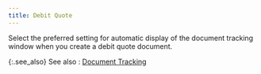 ```yaml
---
title: Debit Quote
---
```



Select the preferred setting for automatic display of the document tracking  window when you create a debit quote document.


{:.see_also}
See also
: [Document  Tracking](JavaScript:RelatedTopics1.Click())<!--Metadata type="DesignerControl" startspan
<object CLASSID="clsid:ADB880A6-D8FF-11CF-9377-00AA003B7A11"
	ID=RelatedTopics1
	TYPE="application/x-oleobject">
</object>-->

<object classid="clsid:ADB880A6-D8FF-11CF-9377-00AA003B7A11" id="RelatedTopics1" type="application/x-oleobject"> 
 <param name="Command" value="Related Topics">
<param name="Window" value="second">
<param name="Item1" value="Document Tracking;{{site.ct_chm}}/document-tracking/document_tracking.html">
</object><!--Metadata type="DesignerControl" endspan-->
